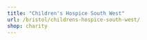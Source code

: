 ```yaml
---
title: "Children's Hospice South West"
url: /bristol/childrens-hospice-south-west/
shop: charity
---
```

